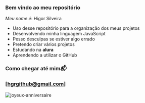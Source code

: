 ### **Bem vindo ao meu repositório**

_Meu nome é_: Higor Silveira

- Uso desse repositório para a organização dos meus projetos
- Desenvolvendo minha linguagem JavaScript
- Pesso desculpas se estiver algo errado
- Pretendo criar vários projetos
- Estudando na **alura**
- Aprendendo a utilizar o GitHub

### **Como chegar até mim**📬

###  [hgrgithub@gmail.com]




![joyeux-anniversaire](https://github.com/HgrZx/HgrZx/assets/137738843/553f70ff-013e-4b3e-a975-fca7b1230cfb)
